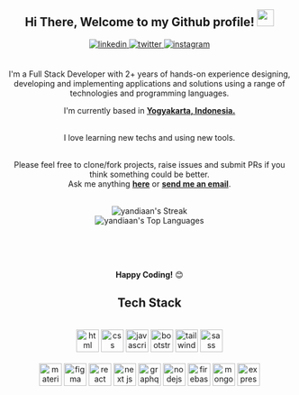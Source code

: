 <div align="center">
<h2> Hi There, Welcome to my Github profile! <img src="https://github.com/abdoachhoubi/abdoachhoubi/blob/main/gifs/Hi.gif" width="30"></h2>
<a href="https://linkedin.com/in/yandian" target="_blank">
<img src=https://img.shields.io/badge/linkedin-%2300acee.svg?color=405DE6&style=for-the-badge&logo=linkedin&logoColor=white alt=linkedin style="margin-bottom: 5px;" />
</a>
<a href="https://twitter.com/yandian_s" target="_blank">
<img src=https://img.shields.io/badge/twitter-%2300acee.svg?color=1DA1F2&style=for-the-badge&logo=twitter&logoColor=white alt=twitter style="margin-bottom: 5px;" />
</a>
<a href="https://instagram.com/yandian.s" target="_blank">
<img src=https://img.shields.io/badge/instagram-%ff5851db.svg?color=C13584&style=for-the-badge&logo=instagram&logoColor=white alt=instagram style="margin-bottom: 5px;" />
</a>
<br />
<br />

I'm a Full Stack Developer with 2+ years of hands-on experience designing, developing and implementing applications and solutions using a range of technologies and programming languages.
<br />

I'm currently based in **[Yogyakarta, Indonesia.](https://goo.gl/maps/f78fsL6gMWKUGDM37)**

<br />
I love learning new techs and using new tools.
<br />
<br />

Please feel free to clone/fork projects, raise issues and submit PRs if you think something could be better.<br />
Ask me anything **[here](https://github.com/yandiaan/yandiaan/issues/new)** or <a href="mailto:diansetiawan2121@gmail.com"><b>send me an email</b></a>.
<br />
<br />

![yandiaan's Streak](https://github-readme-streak-stats.herokuapp.com/?user=yandiaan&theme=vue-dark&hide_border=true)
<br />
![yandiaan's Top Languages](https://github-readme-stats.vercel.app/api/top-langs/?username=yandiaan&theme=vue-dark&show_icons=true&hide_border=true&layout=compact)

<br />
<br />
<br />

**Happy Coding!** 😊

</div>

<div align="center">

## Tech Stack

<br />
<a margin="10" href="https://developer.mozilla.org/en-US/docs/Web/HTML" target="_blank"><img margin="10px" height="40" src="https://simpleicons.org/icons/html5.svg" alt="html"></a>
<a margin="10" href="https://developer.mozilla.org/en-US/docs/Web/CSS" target="_blank"><img margin="10px" height="40" src="https://simpleicons.org/icons/css3.svg" alt="css"></a>
<a margin="10" href="https://developer.mozilla.org/en-US/docs/Web/JavaScript" target="_blank"><img margin="10px" height="40" src="https://simpleicons.org/icons/javascript.svg" alt="javascript"></a>
<a margin="10" href="https://getbootstrap.com" target="_blank"><img margin="10px" height="40" src="https://simpleicons.org/icons/bootstrap.svg" alt="bootstrap"></a>
<a margin="10" href="https://tailwindcss.com" target="_blank"><img margin="10px" height="40" src="https://simpleicons.org/icons/tailwindcss.svg" alt="tailwind"></a>
<a margin="10" href="https://sass-lang.com" target="_blank"><img margin="10px" height="40" src="https://simpleicons.org/icons/sass.svg" alt="sass"></a>
<br />
<br />
<a margin="10" href="https://mui.com" target="_blank"><img margin="10px" height="40" src="https://simpleicons.org/icons/material-ui.svg" alt="material ui"></a>
<a margin="10" href="https://figma.com" target="_blank"><img margin="10px" height="40" src="https://simpleicons.org/icons/figma.svg" alt="figma"></a>
<a margin="10" href="https://reactjs.org" target="_blank"><img margin="10px" height="40" src="https://simpleicons.org/icons/react.svg" alt="react"></a>
<a margin="10" href="https://nextjs.org" target="_blank"><img margin="10px" height="40" src="https://simpleicons.org/icons/nextdotjs.svg" alt="next js"></a>
<a margin="10" href="https://graphql.org" target="_blank"><img margin="10px" height="40" src="https://simpleicons.org/icons/graphql.svg" alt="graphql"></a>
<a margin="10" href="https://nodejs.org" target="_blank"><img margin="10px" height="40" src="https://simpleicons.org/icons/node-dot-js.svg" alt="nodejs"></a>
<a margin="10" href="https://firebase.google.com" target="_blank"><img margin="10px" height="40" src="https://simpleicons.org/icons/firebase.svg" alt="firebase"></a>
<a margin="10" href="https://mongodb.com" target="_blank"><img margin="10px" height="40" src="https://simpleicons.org/icons/mongodb.svg" alt="mongodb"></a>
<a margin="10" href="https://expressjs.com" target="_blank"><img margin="10px" height="40" src="https://simpleicons.org/icons/express.svg" alt="express"></a>
</div>
<br />
<br />



